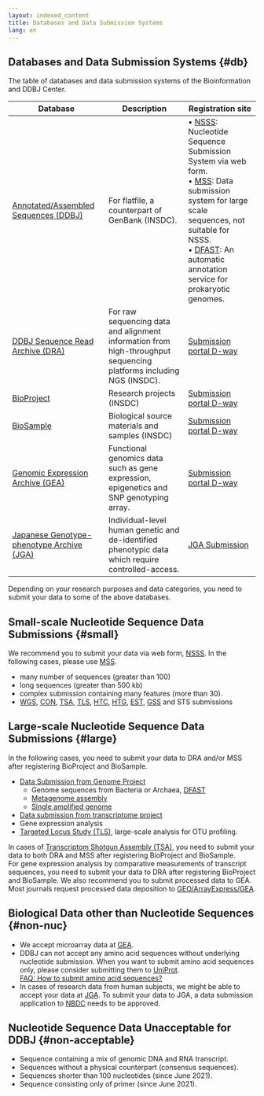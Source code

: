 ```yaml
---
layout: indexed_content
title: Databases and Data Submission Systems
lang: en
---
```


## Databases and Data Submission Systems {#db}

The table of databases and data submission systems of the Bioinformation and DDBJ Center. 

<table>
  <thead>
    <tr>
      <th>Database</th>
      <th>Description</th>
      <th>Registration site</th>
    </tr>
  </thead>
  <tbody>
    <tr>
      <td><a href="/ddbj/index-e.html">Annotated/Assembled Sequences (DDBJ)</a></td> 
      <td>For flatfile, a counterpart of GenBank (INSDC).</td>
      <td>
      &bull; <a href="/ddbj/web-submission-e.html">NSSS</a>: Nucleotide Sequence Submission System via web form.<br>
      &bull; <a href="/ddbj/mss-e.html">MSS</a>: Data submission system for large scale sequences, not suitable for NSSS.<br>
      &bull; <a href="https://dfast.ddbj.nig.ac.jp/">DFAST</a>: An automatic annotation service for prokaryotic genomes.<br>
      </td>      
    </tr>
    <tr>
      <td><a href="/dra/index-e.html">DDBJ Sequence Read Archive (DRA)</a></td> 
      <td>For raw sequencing data and alignment information from high-throughput sequencing platforms including NGS (INSDC).</td> 
      <td><a href="https://ddbj.nig.ac.jp/D-way">Submission portal D-way</a></td> 
    </tr>
    <tr>
      <td><a href="/bioproject/index-e.html">BioProject</a></td> 
      <td>Research projects (INSDC)</td> 
      <td><a href="https://ddbj.nig.ac.jp/D-way">Submission portal D-way</a></td> 
    </tr>
    <tr>
      <td><a href="/biosample/index-e.html">BioSample</a></td> 
      <td>Biological source materials and samples (INSDC)</td> 
      <td><a href="https://ddbj.nig.ac.jp/D-way">Submission portal D-way</a></td> 
    </tr>
    <tr>
      <td><a href="/gea/index-e.html">Genomic Expression Archive (GEA)</a></td> 
      <td>Functional genomics data such as gene expression, epigenetics and SNP genotyping array.</td> 
      <td><a href="https://ddbj.nig.ac.jp/D-way">Submission portal D-way</a></td> 
    </tr>
    <tr>
      <td><a href="/jga/index-e.html">Japanese Genotype-phenotype Archive (JGA)</a></td> 
      <td>Individual-level human genetic and de-identified phenotypic data which require controlled-access.</td> 
      <td><a href="/jga/submission-e.html">JGA Submission</a></td> 
    </tr>
  </tbody>
</table>

Depending on your research purposes and data categories, you need to submit your data to some of the above databases.

## Small-scale Nucleotide Sequence Data Submissions {#small}

We recommend you to submit your data via web form, [NSSS](/ddbj/web-submission-e.html). 
In the following cases, please use [MSS](/ddbj/mss-e.html).

* many number of sequences (greater than 100) 
* long sequences (greater than 500 kb)
* complex submission containing many features (more than 30).
* [WGS](/ddbj/wgs-e.html), [CON](/ddbj/con-e.html), [TSA](/ddbj/tsa-e.html), [TLS](/ddbj/tls-e.html), [HTC](/ddbj/htc-e.html), [HTG](/ddbj/htg-e.html), [EST](/ddbj/est-e.html), [GSS](/ddbj/gss-e.html) and STS submissions

## Large-scale Nucleotide Sequence Data Submissions {#large}

In the following cases, you need to submit your data to DRA and/or MSS after registering BioProject and BioSample. 

* [Data Submission from Genome Project](/ddbj/genome-e.html)
  * Genome sequences from Bacteria or Archaea, [DFAST](https://dfast.ddbj.nig.ac.jp/)
  * [Metagenome assembly](/ddbj/metagenome-assembly-e.html) 
  * [Single amplified genome](/ddbj/single-amplified-genome-e.html)
* [Data submission from transcriptome project](/ddbj/transcriptome-e.html)
* Gene expression analysis
* [Targeted Locus Study (TLS)](/ddbj/tls-e.html), large-scale analysis for OTU profiling.

In cases of [Transcriptom Shotgun Assembly (TSA)](/ddbj/tsa-e.html), you need to submit your data to both DRA and MSS after registering BioProject and BioSample.    
For gene expression analysis by comparative measurements of transcript sequences, you need to submit your data to DRA after registering BioProject and BioSample. We also recommend you to submit processed data to GEA.    
Most journals request processed data deposition to [GEO/ArrayExpress/GEA](https://www.nature.com/sdata/policies/repositories#omics).

## Biological Data other than Nucleotide Sequences {#non-nuc}

* We accept microarray data at [GEA](/gea/index-e.html).
* DDBJ can not accept any amino acid sequences without underlying nucleotide submission. When you want to submit amino acid sequences only, please consider submitting them to [UniProt](https://www.uniprot.org/).    
[FAQ: How to submit amino acid sequences?](/faq/ja/how-to-submit-amino-acid-seq-e.html)    
* In cases of research data from human subjects, we might be able to accept your data at [JGA](/jga/submission-e.html). To submit your data to JGA, a data submission application to [NBDC](https://humandbs.biosciencedbc.jp/data-submission) needs to be approved.

## Nucleotide Sequence Data Unacceptable for DDBJ {#non-acceptable}

* Sequence containing a mix of genomic DNA and RNA transcript.
* Sequences without a physical counterpart (consensus sequences).
* Sequences shorter than 100 nucleotides (since June 2021).
* Sequence consisting only of primer (since June 2021).







